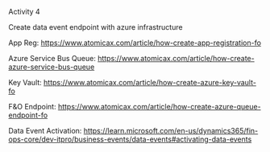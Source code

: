 Activity 4

Create data event endpoint with azure infrastructure

App Reg: https://www.atomicax.com/article/how-create-app-registration-fo

Azure Service Bus Queue: https://www.atomicax.com/article/how-create-azure-service-bus-queue

Key Vault: https://www.atomicax.com/article/how-create-azure-key-vault-fo

F&O Endpoint: https://www.atomicax.com/article/how-create-azure-queue-endpoint-fo

Data Event Activation: https://learn.microsoft.com/en-us/dynamics365/fin-ops-core/dev-itpro/business-events/data-events#activating-data-events
